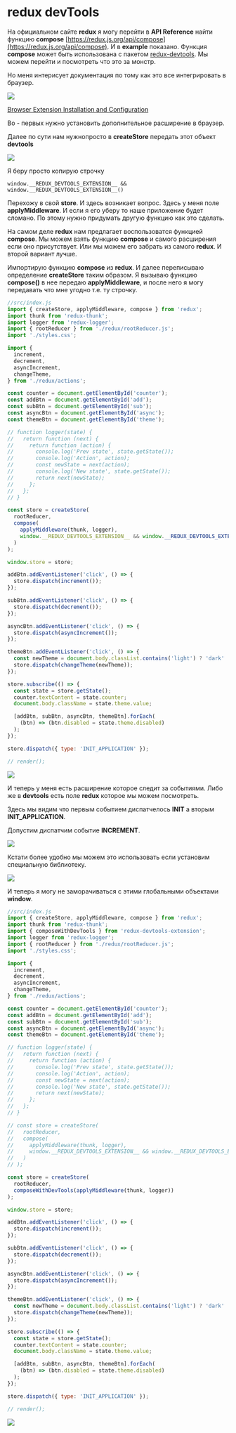 # redux devTools

На официальном сайте **redux** я могу перейти в **API Reference** найти функцию **compose** [https://redux.js.org/api/compose](https://redux.js.org/api/compose). И в **example** показано. Функция **compose** может быть использована с пакетом [redux-devtools](https://github.com/reduxjs/redux-devtools). Мы можем перейти и посмотреть что это за монстр.

Но меня интерисует документация по тому как это все интегрировать в браузер.

![](img/042.png)

[Browser Extension Installation and Configuration](https://github.com/zalmoxisus/redux-devtools-extension#installation)

Во - первых нужно установить дополнительное расширение в браузер.

Далее по сути нам нужнопросто в **createStore** передать этот объект **devtools**

![](img/043.png)

Я беру просто копирую строчку

```
window.__REDUX_DEVTOOLS_EXTENSION__ && window.__REDUX_DEVTOOLS_EXTENSION__()
```

Перехожу в свой **store**. И здесь возникает вопрос. Здесь у меня поле **applyMiddleware**. И если я его уберу то наше приложение будет сломано. По этому нужно придумать другую функцию как это сделать.

На самом деле **redux** нам предлагает воспользоватся функцией **compose**. Мы можем взять функцию **compose** и самого расширения если оно присутствует. Или мы можем его забрать из самого **redux**. И второй вариант лучше.

Импортирую функцию **compose** из **redux**. И далее переписываю определение **createStore** таким образом. Я вызываю функцию **compose()** в нее передаю **applyMiddleware**, и после него я могу передавать что мне угодно т.е. ту строчку.

```js
//src/index.js
import { createStore, applyMiddleware, compose } from 'redux';
import thunk from 'redux-thunk';
import logger from 'redux-logger';
import { rootReducer } from './redux/rootReducer.js';
import './styles.css';

import {
  increment,
  decrement,
  asyncIncrement,
  changeTheme,
} from './redux/actions';

const counter = document.getElementById('counter');
const addBtn = document.getElementById('add');
const subBtn = document.getElementById('sub');
const asyncBtn = document.getElementById('async');
const themeBtn = document.getElementById('theme');

// function logger(state) {
//   return function (next) {
//     return function (action) {
//       console.log('Prev state', state.getState());
//       console.log('Action', action);
//       const newState = next(action);
//       console.log('New state', state.getState());
//       return next(newState);
//     };
//   };
// }

const store = createStore(
  rootReducer,
  compose(
    applyMiddleware(thunk, logger),
    window.__REDUX_DEVTOOLS_EXTENSION__ && window.__REDUX_DEVTOOLS_EXTENSION__()
  )
);

window.store = store;

addBtn.addEventListener('click', () => {
  store.dispatch(increment());
});

subBtn.addEventListener('click', () => {
  store.dispatch(decrement());
});

asyncBtn.addEventListener('click', () => {
  store.dispatch(asyncIncrement());
});

themeBtn.addEventListener('click', () => {
  const newTheme = document.body.classList.contains('light') ? 'dark' : 'light';
  store.dispatch(changeTheme(newTheme));
});

store.subscribe(() => {
  const state = store.getState();
  counter.textContent = state.counter;
  document.body.className = state.theme.value;

  [addBtn, subBtn, asyncBtn, themeBtn].forEach(
    (btn) => (btn.disabled = state.theme.disabled)
  );
});

store.dispatch({ type: 'INIT_APPLICATION' });

// render();
```

![](img/044.png)

И теперь у меня есть расширение которое следит за событиями. Либо же в **devtools** есть поле **redux** которое мы можем посмотреть.

Здесь мы видим что первым событием диспатчелось **INIT** а вторым **INIT_APPLICATION**.

Допустим диспатчим событие **INCREMENT**.

![](img/045.png)

Кстати более удобно мы можем это использовать если установим специальную библиотеку.

![](img/046.png)

И теперь я могу не заморачиваться с этими глобальными объектами **window**.

```js
//src/index.js
import { createStore, applyMiddleware, compose } from 'redux';
import thunk from 'redux-thunk';
import { composeWithDevTools } from 'redux-devtools-extension';
import logger from 'redux-logger';
import { rootReducer } from './redux/rootReducer.js';
import './styles.css';

import {
  increment,
  decrement,
  asyncIncrement,
  changeTheme,
} from './redux/actions';

const counter = document.getElementById('counter');
const addBtn = document.getElementById('add');
const subBtn = document.getElementById('sub');
const asyncBtn = document.getElementById('async');
const themeBtn = document.getElementById('theme');

// function logger(state) {
//   return function (next) {
//     return function (action) {
//       console.log('Prev state', state.getState());
//       console.log('Action', action);
//       const newState = next(action);
//       console.log('New state', state.getState());
//       return next(newState);
//     };
//   };
// }

// const store = createStore(
//   rootReducer,
//   compose(
//     applyMiddleware(thunk, logger),
//     window.__REDUX_DEVTOOLS_EXTENSION__ && window.__REDUX_DEVTOOLS_EXTENSION__()
//   )
// );

const store = createStore(
  rootReducer,
  composeWithDevTools(applyMiddleware(thunk, logger))
);

window.store = store;

addBtn.addEventListener('click', () => {
  store.dispatch(increment());
});

subBtn.addEventListener('click', () => {
  store.dispatch(decrement());
});

asyncBtn.addEventListener('click', () => {
  store.dispatch(asyncIncrement());
});

themeBtn.addEventListener('click', () => {
  const newTheme = document.body.classList.contains('light') ? 'dark' : 'light';
  store.dispatch(changeTheme(newTheme));
});

store.subscribe(() => {
  const state = store.getState();
  counter.textContent = state.counter;
  document.body.className = state.theme.value;

  [addBtn, subBtn, asyncBtn, themeBtn].forEach(
    (btn) => (btn.disabled = state.theme.disabled)
  );
});

store.dispatch({ type: 'INIT_APPLICATION' });

// render();
```

![](img/047.png)
